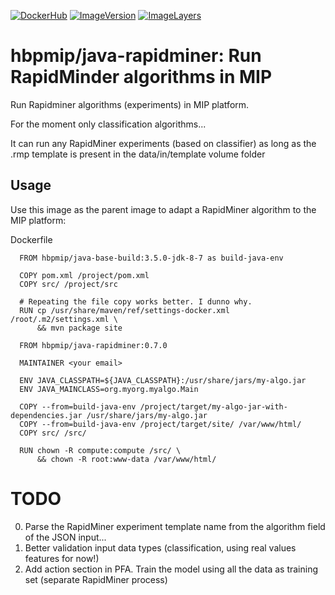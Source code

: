 [![DockerHub](https://img.shields.io/badge/docker-hbpmip%2Fjava--rapidminer-008bb8.svg)](https://hub.docker.com/r/hbpmip/java-rapidminer/) [![ImageVersion](https://images.microbadger.com/badges/version/hbpmip/java-rapidminer.svg)](https://hub.docker.com/r/hbpmip/java-rapidminer/tags "hbpmip/java-rapidminer image tags") [![ImageLayers](https://images.microbadger.com/badges/image/hbpmip/java-rapidminer.svg)](https://microbadger.com/#/images/hbpmip/java-rapidminer "hbpmip/java-rapidminer on microbadger")

# hbpmip/java-rapidminer: Run RapidMinder algorithms in MIP

Run Rapidminer algorithms (experiments) in MIP platform.

For the moment only classification algorithms...

It can run any RapidMiner experiments (based on classifier) as long as the .rmp template is present
in the data/in/template volume folder

## Usage

Use this image as the parent image to adapt a RapidMiner algorithm to the MIP platform:

Dockerfile
```
  FROM hbpmip/java-base-build:3.5.0-jdk-8-7 as build-java-env

  COPY pom.xml /project/pom.xml
  COPY src/ /project/src

  # Repeating the file copy works better. I dunno why.
  RUN cp /usr/share/maven/ref/settings-docker.xml /root/.m2/settings.xml \
      && mvn package site

  FROM hbpmip/java-rapidminer:0.7.0

  MAINTAINER <your email>

  ENV JAVA_CLASSPATH=${JAVA_CLASSPATH}:/usr/share/jars/my-algo.jar
  ENV JAVA_MAINCLASS=org.myorg.myalgo.Main

  COPY --from=build-java-env /project/target/my-algo-jar-with-dependencies.jar /usr/share/jars/my-algo.jar
  COPY --from=build-java-env /project/target/site/ /var/www/html/
  COPY src/ /src/

  RUN chown -R compute:compute /src/ \
      && chown -R root:www-data /var/www/html/
```

# TODO
0) Parse the RapidMiner experiment template name from the algorithm field of the JSON input...
1) Better validation input data types (classification, using real values features for now!)
2) Add action section in PFA. Train the model using all the data as training set (separate RapidMiner process)
